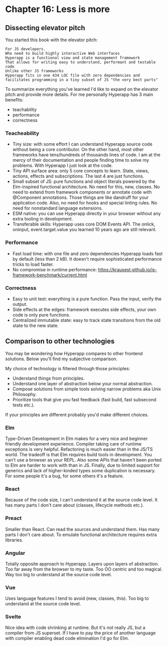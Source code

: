# Chapter 16: Less is more

## Dissecting elevator pitch

You started this book with the elevator pitch:
```
For JS developers. 
Who need to build highly interactive Web interfaces  
Hyperapp is a functional view and state management framework
That allows for writing easy to understand, performant and testable code
Unlike other JS frameworks
Hyperapp fits in one 434 LOC file with zero dependencies and facilitates programming in a tiny subset of JS "the very best parts"
```
To summarize everything you've learned I'd like to expand on the elevator pitch and provide more details.
For me personally Hyperapp has 3 main benefits:
* teachability
* performance
* correctness

### Teacheability

* Tiny size: with some effort I can understand Hyperapp source code without being a core contributor. 
On the other hand, most other frameworks have tens/hundreds of thousands lines of code. I am at the mercy of their documentation and people
finding time to solve my problems. With Hyperapp I just look at the code.
* Tiny API surface area: only 5 core concepts to learn. State, views, actions, effects and subscriptions. The last 4 are just functions.  
* Small subset of JS: pure functions and object literals powered by the Elm-inspired functional architecture. 
No need for this, new, classes. No need to extend from framework components or annotate code with @Component annotations.
Those things are like dandruff for your application code. 
Also, no need for hooks and special linting rules. No need for nonstandard language extensions.
* ESM native: you can use Hyperapp directly in your browser without any extra tooling in development.
* Transferable skills: Hyperapp uses core DOM Events API. The onlick, oninput, event.target.value you learned 10 years ago are still relevant.

### Performance

* Fast load time: with one file and zero dependencies Hyperapp loads fast by default (less than 2 kB). It doesn't require sophisticated performance tricks to load faster.
* No compromise in runtime performance: https://krausest.github.io/js-framework-benchmark/current.html 

### Correctness

* Easy to unit test: everything is a pure function. Pass the input, verify the output. 
* Side effects at the edges: framework executes side effects, your own code is only pure functions.
* Centralized immutable state: easy to track state transitions from the old state to the new state. 

## Comparison to other technologies

You may be wondering how Hyperapp compares to other frontend solutions. Below you'll find my subjective comparison.

My choice of technology is filtered through those principles:
* Understand things from principles. 
* Understand one layer of abstraction below your normal abstraction.
* Compose solutions from simple tools solving narrow problems aka Unix Philosophy.
* Prioritize tools that give you fast feedback (fast build, fast subsecond tests etc.).  

If your principles are different probably you'd make different choices.

### Elm

Type-Driven Development in Elm makes for a very nice and beginner friendly development experience. 
Compiler taking care of runtime exceptions is very helpful.
Refactoring is much easier than in the JS/TS world. The tradeoff is that Elm requires build tools in development. You can't use a browser as your REPL.
Also some APIs that haven't been ported to Elm are harder to work with than in JS. Finally, due to limited support for generics and lack
of higher-kinded types some duplication is necessary. For some people it's a bug, for some others it's a feature.

### React

Because of the code size, I can't understand it at the source code level. It has many parts I don't care about (classes, lifecycle methods etc.).

### Preact

Smaller than React. Can read the sources and understand them. Has many parts I don't care about. To emulate functional architecture requires extra libraries.

### Angular

Totally opposite approach to Hyperapp. Layers upon layers of abstraction. Too far away from the browser to my taste. Too OO centric 
and too magical. Way too big to understand at the source code level. 

### Vue

Uses language features I tend to avoid (new, classes, this). Too big to understand at the source code level. 

### Svelte

Nice idea with code shrinking at runtime. But it's not really JS, but a compiler from JS superset. If I have to pay the price
of another language with compiler enabling dead code elimination I'd go for Elm.
